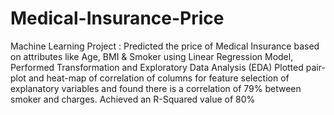 # Medical-Insurance-Price
Machine Learning Project : Predicted the price of Medical Insurance based on attributes like Age, BMI & Smoker using Linear Regression Model, Performed Transformation and Exploratory Data Analysis (EDA) Plotted pair-plot and heat-map of correlation of columns for feature selection of explanatory variables and found there is a correlation of 79% between smoker and charges. Achieved an R-Squared value of 80%
